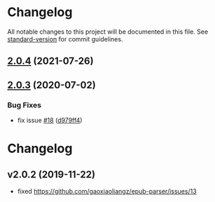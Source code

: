 # Changelog

All notable changes to this project will be documented in this file. See [standard-version](https://github.com/conventional-changelog/standard-version) for commit guidelines.

## [2.0.4](https://github.com/gaoxiaoliangz/epub-parser/compare/v2.0.3...v2.0.4) (2021-07-26)



## [2.0.3](https://github.com/gaoxiaoliangz/epub-parser/compare/v2.0.2...v2.0.3) (2020-07-02)


### Bug Fixes

* fix issue [#18](https://github.com/gaoxiaoliangz/epub-parser/issues/18) ([d979ff4](https://github.com/gaoxiaoliangz/epub-parser/commit/d979ff46b4dee8247af2e363f646690316505e43))



# Changelog

## v2.0.2 (2019-11-22)

- fixed <https://github.com/gaoxiaoliangz/epub-parser/issues/13>
